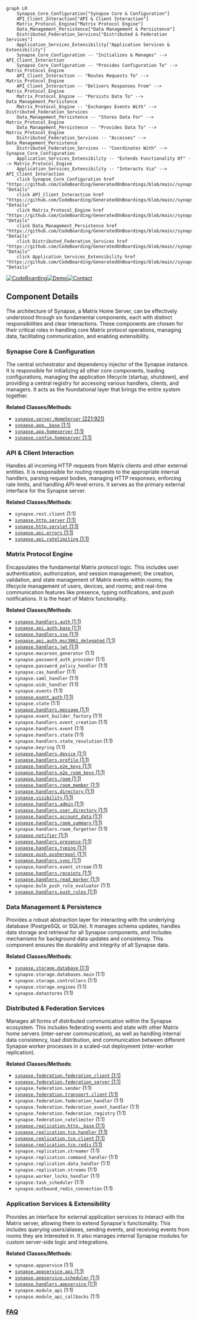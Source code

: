 ```mermaid
graph LR
    Synapse_Core_Configuration["Synapse Core & Configuration"]
    API_Client_Interaction["API & Client Interaction"]
    Matrix_Protocol_Engine["Matrix Protocol Engine"]
    Data_Management_Persistence["Data Management & Persistence"]
    Distributed_Federation_Services["Distributed & Federation Services"]
    Application_Services_Extensibility["Application Services & Extensibility"]
    Synapse_Core_Configuration -- "Initializes & Manages" --> API_Client_Interaction
    Synapse_Core_Configuration -- "Provides Configuration To" --> Matrix_Protocol_Engine
    API_Client_Interaction -- "Routes Requests To" --> Matrix_Protocol_Engine
    API_Client_Interaction -- "Delivers Responses From" --> Matrix_Protocol_Engine
    Matrix_Protocol_Engine -- "Persists Data To" --> Data_Management_Persistence
    Matrix_Protocol_Engine -- "Exchanges Events With" --> Distributed_Federation_Services
    Data_Management_Persistence -- "Stores Data For" --> Matrix_Protocol_Engine
    Data_Management_Persistence -- "Provides Data To" --> Matrix_Protocol_Engine
    Distributed_Federation_Services -- "Accesses" --> Data_Management_Persistence
    Distributed_Federation_Services -- "Coordinates With" --> Synapse_Core_Configuration
    Application_Services_Extensibility -- "Extends Functionality Of" --> Matrix_Protocol_Engine
    Application_Services_Extensibility -- "Interacts Via" --> API_Client_Interaction
    click Synapse_Core_Configuration href "https://github.com/CodeBoarding/GeneratedOnBoardings/blob/main//synapse/Synapse_Core_Configuration.md" "Details"
    click API_Client_Interaction href "https://github.com/CodeBoarding/GeneratedOnBoardings/blob/main//synapse/API_Client_Interaction.md" "Details"
    click Matrix_Protocol_Engine href "https://github.com/CodeBoarding/GeneratedOnBoardings/blob/main//synapse/Matrix_Protocol_Engine.md" "Details"
    click Data_Management_Persistence href "https://github.com/CodeBoarding/GeneratedOnBoardings/blob/main//synapse/Data_Management_Persistence.md" "Details"
    click Distributed_Federation_Services href "https://github.com/CodeBoarding/GeneratedOnBoardings/blob/main//synapse/Distributed_Federation_Services.md" "Details"
    click Application_Services_Extensibility href "https://github.com/CodeBoarding/GeneratedOnBoardings/blob/main//synapse/Application_Services_Extensibility.md" "Details"
```
[![CodeBoarding](https://img.shields.io/badge/Generated%20by-CodeBoarding-9cf?style=flat-square)](https://github.com/CodeBoarding/GeneratedOnBoardings)[![Demo](https://img.shields.io/badge/Try%20our-Demo-blue?style=flat-square)](https://www.codeboarding.org/demo)[![Contact](https://img.shields.io/badge/Contact%20us%20-%20contact@codeboarding.org-lightgrey?style=flat-square)](mailto:contact@codeboarding.org)

## Component Details

The architecture of Synapse, a Matrix Home Server, can be effectively understood through six fundamental components, each with distinct responsibilities and clear interactions. These components are chosen for their critical roles in handling core Matrix protocol operations, managing data, facilitating communication, and enabling extensibility.

### Synapse Core & Configuration
The central orchestrator and dependency injector of the Synapse instance. It is responsible for initializing all other core components, loading configurations, managing the application lifecycle (startup, shutdown), and providing a central registry for accessing various handlers, clients, and managers. It acts as the foundational layer that brings the entire system together.


**Related Classes/Methods**:

- <a href="https://github.com/matrix-org/synapse/blob/master/synapse/server.py#L221-L921" target="_blank" rel="noopener noreferrer">`synapse.server.HomeServer` (221:921)</a>
- <a href="https://github.com/matrix-org/synapse/blob/master/synapse/app/_base.py#L1-L1" target="_blank" rel="noopener noreferrer">`synapse.app._base` (1:1)</a>
- <a href="https://github.com/matrix-org/synapse/blob/master/synapse/app/homeserver.py#L1-L1" target="_blank" rel="noopener noreferrer">`synapse.app.homeserver` (1:1)</a>
- <a href="https://github.com/matrix-org/synapse/blob/master/synapse/config/homeserver.py#L1-L1" target="_blank" rel="noopener noreferrer">`synapse.config.homeserver` (1:1)</a>


### API & Client Interaction
Handles all incoming HTTP requests from Matrix clients and other external entities. It is responsible for routing requests to the appropriate internal handlers, parsing request bodies, managing HTTP responses, enforcing rate limits, and handling API-level errors. It serves as the primary external interface for the Synapse server.


**Related Classes/Methods**:

- `synapse.rest.client` (1:1)
- <a href="https://github.com/matrix-org/synapse/blob/master/synapse/http/server.py#L1-L1" target="_blank" rel="noopener noreferrer">`synapse.http.server` (1:1)</a>
- <a href="https://github.com/matrix-org/synapse/blob/master/synapse/http/servlet.py#L1-L1" target="_blank" rel="noopener noreferrer">`synapse.http.servlet` (1:1)</a>
- <a href="https://github.com/matrix-org/synapse/blob/master/synapse/api/errors.py#L1-L1" target="_blank" rel="noopener noreferrer">`synapse.api.errors` (1:1)</a>
- <a href="https://github.com/matrix-org/synapse/blob/master/synapse/api/ratelimiting.py#L1-L1" target="_blank" rel="noopener noreferrer">`synapse.api.ratelimiting` (1:1)</a>


### Matrix Protocol Engine
Encapsulates the fundamental Matrix protocol logic. This includes user authentication, authorization, and session management; the creation, validation, and state management of Matrix events within rooms; the lifecycle management of users, devices, and rooms; and real-time communication features like presence, typing notifications, and push notifications. It is the heart of Matrix functionality.


**Related Classes/Methods**:

- <a href="https://github.com/matrix-org/synapse/blob/master/synapse/handlers/auth.py#L1-L1" target="_blank" rel="noopener noreferrer">`synapse.handlers.auth` (1:1)</a>
- <a href="https://github.com/matrix-org/synapse/blob/master/synapse/api/auth/base.py#L1-L1" target="_blank" rel="noopener noreferrer">`synapse.api.auth.base` (1:1)</a>
- <a href="https://github.com/matrix-org/synapse/blob/master/synapse/handlers/sso.py#L1-L1" target="_blank" rel="noopener noreferrer">`synapse.handlers.sso` (1:1)</a>
- <a href="https://github.com/matrix-org/synapse/blob/master/synapse/api/auth/msc3861_delegated.py#L1-L1" target="_blank" rel="noopener noreferrer">`synapse.api.auth.msc3861_delegated` (1:1)</a>
- <a href="https://github.com/matrix-org/synapse/blob/master/synapse/handlers/jwt.py#L1-L1" target="_blank" rel="noopener noreferrer">`synapse.handlers.jwt` (1:1)</a>
- `synapse.macaroon_generator` (1:1)
- `synapse.password_auth_provider` (1:1)
- `synapse.password_policy_handler` (1:1)
- `synapse.cas_handler` (1:1)
- `synapse.saml_handler` (1:1)
- `synapse.oidc_handler` (1:1)
- `synapse.events` (1:1)
- <a href="https://github.com/matrix-org/synapse/blob/master/synapse/event_auth.py#L1-L1" target="_blank" rel="noopener noreferrer">`synapse.event_auth` (1:1)</a>
- `synapse.state` (1:1)
- <a href="https://github.com/matrix-org/synapse/blob/master/synapse/handlers/message.py#L1-L1" target="_blank" rel="noopener noreferrer">`synapse.handlers.message` (1:1)</a>
- `synapse.event_builder_factory` (1:1)
- `synapse.handlers.event_creation` (1:1)
- `synapse.handlers.event` (1:1)
- `synapse.handlers.state` (1:1)
- `synapse.handlers.state_resolution` (1:1)
- `synapse.keyring` (1:1)
- <a href="https://github.com/matrix-org/synapse/blob/master/synapse/handlers/device.py#L1-L1" target="_blank" rel="noopener noreferrer">`synapse.handlers.device` (1:1)</a>
- <a href="https://github.com/matrix-org/synapse/blob/master/synapse/handlers/profile.py#L1-L1" target="_blank" rel="noopener noreferrer">`synapse.handlers.profile` (1:1)</a>
- <a href="https://github.com/matrix-org/synapse/blob/master/synapse/handlers/e2e_keys.py#L1-L1" target="_blank" rel="noopener noreferrer">`synapse.handlers.e2e_keys` (1:1)</a>
- <a href="https://github.com/matrix-org/synapse/blob/master/synapse/handlers/e2e_room_keys.py#L1-L1" target="_blank" rel="noopener noreferrer">`synapse.handlers.e2e_room_keys` (1:1)</a>
- <a href="https://github.com/matrix-org/synapse/blob/master/synapse/handlers/room.py#L1-L1" target="_blank" rel="noopener noreferrer">`synapse.handlers.room` (1:1)</a>
- <a href="https://github.com/matrix-org/synapse/blob/master/synapse/handlers/room_member.py#L1-L1" target="_blank" rel="noopener noreferrer">`synapse.handlers.room_member` (1:1)</a>
- <a href="https://github.com/matrix-org/synapse/blob/master/synapse/handlers/directory.py#L1-L1" target="_blank" rel="noopener noreferrer">`synapse.handlers.directory` (1:1)</a>
- <a href="https://github.com/matrix-org/synapse/blob/master/synapse/visibility.py#L1-L1" target="_blank" rel="noopener noreferrer">`synapse.visibility` (1:1)</a>
- <a href="https://github.com/matrix-org/synapse/blob/master/synapse/handlers/admin.py#L1-L1" target="_blank" rel="noopener noreferrer">`synapse.handlers.admin` (1:1)</a>
- <a href="https://github.com/matrix-org/synapse/blob/master/synapse/handlers/user_directory.py#L1-L1" target="_blank" rel="noopener noreferrer">`synapse.handlers.user_directory` (1:1)</a>
- <a href="https://github.com/matrix-org/synapse/blob/master/synapse/handlers/account_data.py#L1-L1" target="_blank" rel="noopener noreferrer">`synapse.handlers.account_data` (1:1)</a>
- <a href="https://github.com/matrix-org/synapse/blob/master/synapse/handlers/room_summary.py#L1-L1" target="_blank" rel="noopener noreferrer">`synapse.handlers.room_summary` (1:1)</a>
- `synapse.handlers.room_forgetter` (1:1)
- <a href="https://github.com/matrix-org/synapse/blob/master/synapse/notifier.py#L1-L1" target="_blank" rel="noopener noreferrer">`synapse.notifier` (1:1)</a>
- <a href="https://github.com/matrix-org/synapse/blob/master/synapse/handlers/presence.py#L1-L1" target="_blank" rel="noopener noreferrer">`synapse.handlers.presence` (1:1)</a>
- <a href="https://github.com/matrix-org/synapse/blob/master/synapse/handlers/typing.py#L1-L1" target="_blank" rel="noopener noreferrer">`synapse.handlers.typing` (1:1)</a>
- <a href="https://github.com/matrix-org/synapse/blob/master/synapse/push/pusherpool.py#L1-L1" target="_blank" rel="noopener noreferrer">`synapse.push.pusherpool` (1:1)</a>
- <a href="https://github.com/matrix-org/synapse/blob/master/synapse/handlers/sync.py#L1-L1" target="_blank" rel="noopener noreferrer">`synapse.handlers.sync` (1:1)</a>
- `synapse.handlers.event_stream` (1:1)
- <a href="https://github.com/matrix-org/synapse/blob/master/synapse/handlers/receipts.py#L1-L1" target="_blank" rel="noopener noreferrer">`synapse.handlers.receipts` (1:1)</a>
- <a href="https://github.com/matrix-org/synapse/blob/master/synapse/handlers/read_marker.py#L1-L1" target="_blank" rel="noopener noreferrer">`synapse.handlers.read_marker` (1:1)</a>
- `synapse.bulk_push_rule_evaluator` (1:1)
- <a href="https://github.com/matrix-org/synapse/blob/master/synapse/handlers/push_rules.py#L1-L1" target="_blank" rel="noopener noreferrer">`synapse.handlers.push_rules` (1:1)</a>


### Data Management & Persistence
Provides a robust abstraction layer for interacting with the underlying database (PostgreSQL or SQLite). It manages schema updates, handles data storage and retrieval for all Synapse components, and includes mechanisms for background data updates and consistency. This component ensures the durability and integrity of all Synapse data.


**Related Classes/Methods**:

- <a href="https://github.com/matrix-org/synapse/blob/master/synapse/storage/database.py#L1-L1" target="_blank" rel="noopener noreferrer">`synapse.storage.database` (1:1)</a>
- `synapse.storage.databases.main` (1:1)
- `synapse.storage.controllers` (1:1)
- `synapse.storage.engines` (1:1)
- `synapse.datastores` (1:1)


### Distributed & Federation Services
Manages all forms of distributed communication within the Synapse ecosystem. This includes federating events and state with other Matrix home servers (inter-server communication), as well as handling internal data consistency, load distribution, and communication between different Synapse worker processes in a scaled-out deployment (inter-worker replication).


**Related Classes/Methods**:

- <a href="https://github.com/matrix-org/synapse/blob/master/synapse/federation/federation_client.py#L1-L1" target="_blank" rel="noopener noreferrer">`synapse.federation.federation_client` (1:1)</a>
- <a href="https://github.com/matrix-org/synapse/blob/master/synapse/federation/federation_server.py#L1-L1" target="_blank" rel="noopener noreferrer">`synapse.federation.federation_server` (1:1)</a>
- `synapse.federation.sender` (1:1)
- <a href="https://github.com/matrix-org/synapse/blob/master/synapse/federation/transport/client.py#L1-L1" target="_blank" rel="noopener noreferrer">`synapse.federation.transport.client` (1:1)</a>
- `synapse.federation.federation_handler` (1:1)
- `synapse.federation.federation_event_handler` (1:1)
- `synapse.federation.federation_registry` (1:1)
- `synapse.federation_ratelimiter` (1:1)
- <a href="https://github.com/matrix-org/synapse/blob/master/synapse/replication/http/_base.py#L1-L1" target="_blank" rel="noopener noreferrer">`synapse.replication.http._base` (1:1)</a>
- <a href="https://github.com/matrix-org/synapse/blob/master/synapse/replication/tcp/handler.py#L1-L1" target="_blank" rel="noopener noreferrer">`synapse.replication.tcp.handler` (1:1)</a>
- <a href="https://github.com/matrix-org/synapse/blob/master/synapse/replication/tcp/client.py#L1-L1" target="_blank" rel="noopener noreferrer">`synapse.replication.tcp.client` (1:1)</a>
- <a href="https://github.com/matrix-org/synapse/blob/master/synapse/replication/tcp/redis.py#L1-L1" target="_blank" rel="noopener noreferrer">`synapse.replication.tcp.redis` (1:1)</a>
- `synapse.replication.streamer` (1:1)
- `synapse.replication.command_handler` (1:1)
- `synapse.replication.data_handler` (1:1)
- `synapse.replication.streams` (1:1)
- `synapse.worker_locks_handler` (1:1)
- `synapse.task_scheduler` (1:1)
- `synapse.outbound_redis_connection` (1:1)


### Application Services & Extensibility
Provides an interface for external application services to interact with the Matrix server, allowing them to extend Synapse's functionality. This includes querying users/aliases, sending events, and receiving events from rooms they are interested in. It also manages internal Synapse modules for custom server-side logic and integrations.


**Related Classes/Methods**:

- `synapse.appservice` (1:1)
- <a href="https://github.com/matrix-org/synapse/blob/master/synapse/appservice/api.py#L1-L1" target="_blank" rel="noopener noreferrer">`synapse.appservice.api` (1:1)</a>
- <a href="https://github.com/matrix-org/synapse/blob/master/synapse/appservice/scheduler.py#L1-L1" target="_blank" rel="noopener noreferrer">`synapse.appservice.scheduler` (1:1)</a>
- <a href="https://github.com/matrix-org/synapse/blob/master/synapse/handlers/appservice.py#L1-L1" target="_blank" rel="noopener noreferrer">`synapse.handlers.appservice` (1:1)</a>
- `synapse.module_api` (1:1)
- `synapse.module_api_callbacks` (1:1)




### [FAQ](https://github.com/CodeBoarding/GeneratedOnBoardings/tree/main?tab=readme-ov-file#faq)